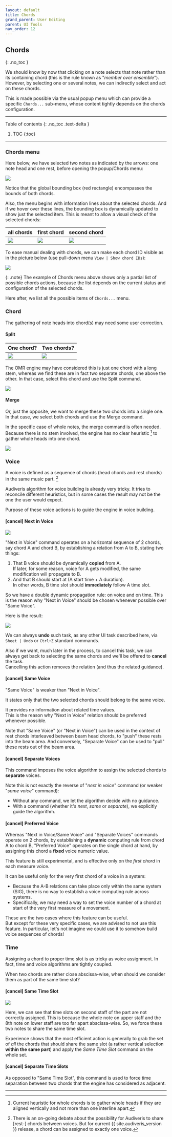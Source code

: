 ```yaml
---
layout: default
title: Chords
grand_parent: User Editing
parent: UI Tools
nav_order: 12
---
```

## Chords
{: .no_toc }

We should know by now that clicking on a note selects that note rather than its containing
chord (this is the rule known as "_member over ensemble_").
However, by selecting one or several notes, we can indirectly select and act on these chords.

This is made possible via the usual popup menu which can provide a specific `Chords...`
sub-menu, whose content tightly depends on the chords configuration.

---
Table of contents
{: .no_toc .text-delta }

1. TOC
{:toc}
---

### Chords menu

Here below, we have selected two notes as indicated by the arrows: one note head and one rest,
before opening the popup/Chords menu:

![](../assets/images/chords_selection.png)

Notice that the global bounding box (red rectangle) encompasses the bounds of both chords.

Also, the menu begins with information lines about the selected chords.
And if we hover over these lines, the bounding box is dynamically updated to show just the
selected item.
This is meant to allow a visual check of the selected chords:

| all chords | first chord | second chord |
| --- | --- | --- |
| ![](../assets/images/chords_both.png) | ![](../assets/images/chords_one.png) | ![](../assets/images/chords_two.png) |

To ease manual dealing with chords, we can make each chord ID visible as in the picture below
(use pull-down menu `View | Show chord IDs`):

![](../assets/images/chord_ids.png)

{: .note}
The example of Chords menu above shows only a partial list of possible chords actions,
because the list depends on the current status and configuration of the selected chords.

Here after, we list all the possible items of `Chords...` menu.

### Chord

The gathering of note heads into chord(s) may need some user correction.

#### Split

| One chord? | Two chords? |
| --- | --- |
| ![](../assets/images/chord_split_1.png) | ![](../assets/images/chord_split_2.png) |

The OMR engine may have considered this is just one chord with a long stem, whereas we find
these are in fact two separate chords, one above the other.
In that case, select this chord and use the Split command.

![](../assets/images/chord_split.png)

#### Merge

Or, just the opposite, we want to merge these two chords into a single one.
In that case, we select both chords and use the Merge command.

In the specific case of whole notes, the merge command is often needed.
Because there is no stem involved, the engine has no clear heuristic [^whole_chord]
to gather whole heads into one chord.

![](../assets/images/chord_merge.png)

### Voice

A voice is defined as a sequence of chords (head chords and rest chords) in the same music part.
[^voice_sharing]

Audiveris algorithm for voice building is already very tricky.
It tries to reconcile different heuristics, but in some cases the result may not be the one the
user would expect.

Purpose of these voice actions is to guide the engine in voice building.

#### [cancel] Next in Voice

![](../assets/images/next_in_voice.png)

"Next in Voice" command operates on a horizontal sequence of 2 chords,
say chord A and chord B, by establishing a relation from A to B,
stating two things:
1. That B voice should be dynamically **copied** from A.   
   If later, for some reason, voice for A gets modified, the same modification will propagate to B.
2. And that B should start at (A start time + A duration).   
   In other words, B time slot should **immediately** follow A time slot.

So we have a double dynamic propagation rule: on voice and on time.
This is the reason why "Next in Voice" should be chosen whenever possible over "Same Voice".

Here is the result:

![](../assets/images/next_in_voice_after.png)

We can always **undo** such task, as any other UI task described here,
via `Sheet | Undo` or `Ctrl+Z` standard commands.

Also if we want, much later in the process, to cancel this task, we can always get back
to selecting the same chords and we'll be offered to **cancel** the task.   
Cancelling this action removes the relation (and thus the related guidance).

#### [cancel] Same Voice

"Same Voice" is weaker than "Next in Voice".

It states only that the two selected chords should belong to the same voice.

It provides no information about related time values.   
This is the reason why "Next in Voice" relation should be preferred whenever possible.

Note that "Same Voice" (or "Next in Voice") can be used in the context of rest chords interleaved
between beam head chords, to "push" these rests into the beam area.
And conversely, "Separate Voice" can be used to "pull" these rests out of the beam area.

#### [cancel] Separate Voices

This command imposes the voice algorithm to assign the selected chords to **separate** voices.

Note this is not exactly the reverse of "_next in voice_" command (or weaker "_same voice_" command):
* Without any command, we let the algorithm decide with no guidance.
* With a command (whether it's _next_, _same_ or _separate_), we explicitly guide the algorithm.

#### [cancel] Preferred Voice

Whereas "Next in Voice/Same Voice" and "Separate Voices" commands operate on 2 chords,
by establishing a **dynamic** computing rule from chord A to chord B,
"Preferred Voice" operates on the single chord at hand, by assigning this chord a **fixed** voice
numeric value.

This feature is still experimental, and is effective only on the _first chord_ in each measure voice.

It can be useful only for the very first chord of a voice in a system:
- Because the A-B relations can take place only within the same system (SIG), there is no way to
establish a voice computing rule across systems.
- Specifically, we may need a way to set the voice number of a chord at start of
the very first measure of a movement.

These are the two cases where this feature can be useful.   
But except for these very specific cases, we are advised to not use this feature.
In particular, let's not imagine we could use it to somehow build voice sequences of chords!

### Time

Assigning a chord to proper time slot is as tricky as voice assignment.
In fact, time and voice algorithms are tightly coupled.

When two chords are rather close abscissa-wise, when should we consider them as part of the same
time slot?

#### [cancel] Same Time Slot

![](../assets/images/same_slot.png)

Here, we can see that time slots on second staff of the part are not correctly assigned.
This is because the whole note on upper staff and the 8th note on lower staff are too far apart
abscissa-wise.
So, we force these two notes to share the same time slot.

Experience shows that the most efficient action is generally to grab the set of _all_ the chords
that should share the same slot (a rather vertical selection **within the same part**)
and apply the _Same Time Slot_ command on the whole set.

#### [cancel] Separate Time Slots

As opposed to "Same Time Slot", this command is used to force time separation between two
chords that the engine has considered as adjacent.

---

[^voice_sharing]:
    There is an on-going debate about the possibility for Audiveris to share [rest-] chords between voices.
    But for current {{ site.audiveris_version }} release, a chord can be assigned to exactly one voice.

[^whole_chord]:
    Current heuristic for whole chords is to gather whole heads if they are aligned vertically
    and not more than one interline apart.
